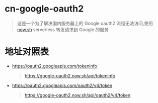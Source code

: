 # cn-google-oauth2

> 这是一个为了解决国内服务器上的 Google oauth2 流程无法访问,使用 [now.sh](https://now.sh) serverless 转发请求到 Google 的服务

# 地址对照表

- https://oauth2.googleapis.com/tokeninfo

  > https://google-oauth2.now.sh/api/tokeninfo

- https://oauth2.googleapis.com/oauth2/v4/token

  > https://google-oauth2.now.sh/api/oauth2/v4/token
